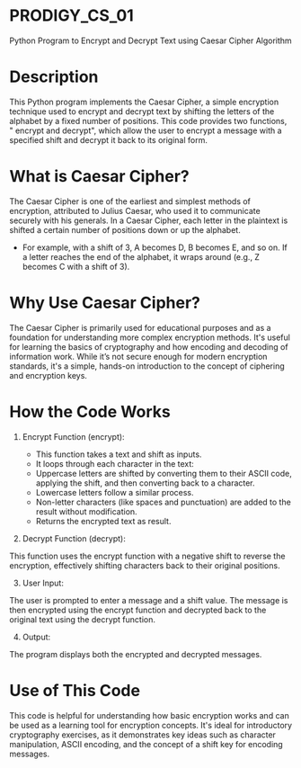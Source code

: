 # PRODIGY_CS_01
Python Program to Encrypt and Decrypt Text using Caesar Cipher Algorithm 

# Description
This Python program implements the Caesar Cipher, a simple encryption technique used to encrypt and decrypt text by shifting the letters of the alphabet by a fixed number of positions. This code provides two functions, " encrypt and decrypt", which allow the user to encrypt a message with a specified shift and decrypt it back to its original form.

# What is Caesar Cipher?
The Caesar Cipher is one of the earliest and simplest methods of encryption, attributed to Julius Caesar, who used it to communicate securely with his generals. In a Caesar Cipher, each letter in the plaintext is shifted a certain number of positions down or up the alphabet. 

- For example, with a shift of 3, A becomes D, B becomes E, and so on. If a letter reaches the end of the alphabet, it wraps around (e.g., Z becomes C with a shift of 3).

# Why Use Caesar Cipher?
The Caesar Cipher is primarily used for educational purposes and as a foundation for understanding more complex encryption methods. It's useful for learning the basics of cryptography and how encoding and decoding of information work. While it’s not secure enough for modern encryption standards, it's a simple, hands-on introduction to the concept of ciphering and encryption keys.

# How the Code Works
1. Encrypt Function (encrypt):

    - This function takes a text and shift as inputs.
    - It loops through each character in the text:
    - Uppercase letters are shifted by converting them to their ASCII code, applying the shift, and then converting back to a character.
    - Lowercase letters follow a similar process.
    - Non-letter characters (like spaces and punctuation) are added to the result without modification.
    - Returns the encrypted text as result.

2. Decrypt Function (decrypt):

This function uses the encrypt function with a negative shift to reverse the encryption, effectively shifting characters back to their original positions.

3. User Input:

The user is prompted to enter a message and a shift value.
The message is then encrypted using the encrypt function and decrypted back to the original text using the decrypt function.

4. Output:

The program displays both the encrypted and decrypted messages.

# Use of This Code
This code is helpful for understanding how basic encryption works and can be used as a learning tool for encryption concepts. It's ideal for introductory cryptography exercises, as it demonstrates key ideas such as character manipulation, ASCII encoding, and the concept of a shift key for encoding messages.






